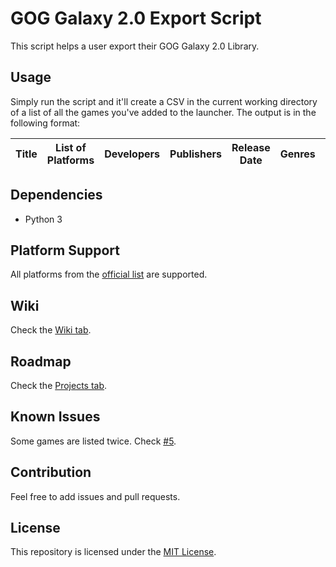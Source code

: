# GOG Galaxy 2.0 Export Script

This script helps a user export their GOG Galaxy 2.0 Library.

## Usage

Simply run the script and it'll create a CSV in the current working directory of a list of all the games you've added to the launcher. The output is in the following format:

| Title | List of Platforms | Developers | Publishers | Release Date | Genres | Themes | Critics Score |
| ----- | ----------------- | ---------- | ---------- | ------------ | ------ | ------ | ------------- |

## Dependencies

- Python 3

## Platform Support

All platforms from the [official list](https://github.com/gogcom/galaxy-integrations-python-api/blob/master/PLATFORM_IDs.md) are supported.

## Wiki

Check the [Wiki tab](https://github.com/AB1908/GOG-Galaxy-Export-Script/wiki).

## Roadmap 

Check the [Projects tab](https://github.com/AB1908/GOG-Galaxy-Export-Script/projects).

## Known Issues

Some games are listed twice. Check [#5](https://github.com/AB1908/GOG-Galaxy-Export-Script/issues/5).

## Contribution

Feel free to add issues and pull requests.

## License

This repository is licensed under the [MIT License](https://github.com/AB1908/GOG-Galaxy-Export-Script/blob/master/LICENSE).
